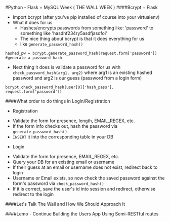 #Python - Flask + MySQL Week ( THE WALL WEEK )
####Bcrypt + Flask
- Import bcrypt (after you've pip installed of course into your virtualenv)
- What it does for us
  - Hashes/encrypts passwords from something like: 'password' to something like 'hasdhf234ry5asdfjasdfoi'
  - The nice thing about bcrypt is that it does everything for us
  - like `generate_password_hash()`
```
hashed_pw = bcrypt.generate_password_hash(request.form['password']) #generate a password hash
```
  - Next thing it does is validate a password for us with `check_password_hash(arg1, arg2)` where arg1 is an existing hashed password and arg2 is our guess (password from a login form)
```
bcrypt.check_password_hash(user[0]['hash_pass'], request.form['password'])
```
####What order to do things in Login/Registration
- Registration
+ Validate the form for presence, length, EMAIL_REGEX, etc.
+ If the form info checks out, hash the password via `generate_password_hash()`
+ `INSERT` it into the corresponding table in your DB
- Login
+ Validate the form for presence, EMAIL_REGEX, etc.
+ Query your DB for an existing email or username
+ If their guess at an email or username does not exist, redirect back to login
+ Username or Email exists, so now check the saved password against the form's password via `check_password_hash()`
+ If it is correct, save the user's id into session and redirect, otherwise redirect to the login

####Let's Talk The Wall and How We Should Approach It

####Lemo - Continue Building the Users App Using Semi-RESTful routes
